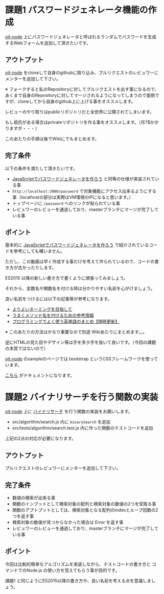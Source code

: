 # 課題1 パスワードジェネレータ機能の作成

[ojt-node](https://github.com/keita-nishimoto/ojt-node) 上にパスワードジェネレータと呼ばれるランダムでパスワードを生成するWebフォームを追加して頂きたいです。

## アウトプット

[ojt-node](https://github.com/keita-nishimoto/ojt-node) をcloneして自身のgithubに取り込み、プルリクエストのレビュワーにメンターを追加して下さい。

※ フォークすると私のRepositoryに対してプルリクエストを出す事になるので、あくまで自身のRepositoryに対してマージされるようになってしまうので面倒ですが、cloneしてから自身のgithub上に上げる事をオススメします。

レビューのやり取りはpublicリポジトリだと全世界に公開されてしまいます。

もし抵抗がある場合はprivateリポジトリを作る事をオススメします。（月7$かかりますが・・・）

このあたりの手順は後でWikiにでもまとめます。

## 完了条件

以下の条件を満たして頂きたいです。

- [JavaScriptでパスワードジェネレータを作ろう](https://dotinstall.com/lessons/pwd_generator_js_v3) と同等の仕様が実装されている事
- `http://localhost:3000/password` で対象機能にアクセス出来るようにする事（localhostの部分は実際はVM環境のIPになると思います。）
- トップページに `/password` へのリンクが貼られている事
- レビュワーのレビューを通過しており、masterブランチにマージが完了している事

## ポイント

基本的に [JavaScriptでパスワードジェネレータを作ろう](https://dotinstall.com/lessons/pwd_generator_js_v3) で紹介されているコードを参考にしても構いません。

ただし、この動画は早く作成する事だけを考えて作られているので、コードの書き方が古かったりします。

ES2015 以降の新しい書き方で書くように頑張ってみましょう。

それから、変数名や関数名を付ける時は分かりやすい名前を心がけましょう。

良い名前をつけるには以下の記事等が参考になります。

- [よりよいネーミングを目指して](https://qiita.com/takasek/items/693c57dc9ddc6c1eb1ba)
- [うまくメソッド名を付けるための参考情報](https://qiita.com/KeithYokoma/items/2193cf79ba76563e3db6)
- [プログラミングでよく使う英単語のまとめ【随時更新】](https://qiita.com/Ted-HM/items/7dde25dcffae4cdc7923)

※ このあたりの方法はかなり重要なので別途 Wikiあたりにまとめます。。。

逆にHTMLの見た目やデザイン等は手を多少手を抜いて良いです。（今回の課題の本質ではないので）

[ojt-node](https://github.com/keita-nishimoto/ojt-node) のsampleのページでは bootstrap というCSSフレームワークを使っています。

[こちら](http://getbootstrap.com/docs/4.0/components/alerts/) がドキュメントになります。

# 課題2 バイナリサーチを行う関数の実装

[ojt-node](https://github.com/keita-nishimoto/ojt-node) 上に [バイナリサーチ](https://ja.wikipedia.org/wiki/%E4%BA%8C%E5%88%86%E6%8E%A2%E7%B4%A2) を行う関数の実装をお願いします。

- src/algorithm/search.js 内に `binarySearch` を追加
- src/tests/algorithm/search.test.js 内に作った関数のテストコードを追加

上記の2点の対応が必要になります。

## アウトプット

プルリクエストのレビュワーにメンターを追加して下さい。

## 完了条件

- 数値の検索が出来る事
- 関数のインプットとして検索対象の配列と検索対象の数値の2つを受取る事
- 関数のアプトプットとしては、検索対象となる配列のindexとループ回数の2つを返す事
- 検索対象の数値が見つからなかった場合は Error を返す事
- レビュワーのレビューを通過しており、masterブランチにマージが完了している事

## ポイント

今回は比較的簡単なアルゴリズムを実装しながら、テストコードの書き方と コマンドでのNode.js の使い方を覚えてもらう事が目的です。

課題1 と同じようにES2015以降の書き方や、良い名前を考える点を意識しましょう。
